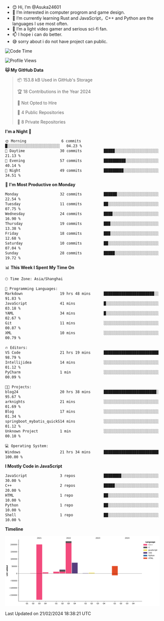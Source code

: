 - 😊 Hi, I’m @Asuka24601
- 👀 I’m interested in computer progrom and game design.
- 🌱 I’m currently learning Rust and JavaScript，C++ and Python are the languages I use most often.
- 💞️ I’m a light video gamer and serious sci-fi fan.
- 📫 I hope i can do better.
- 😅 sorry about i do not have project can public.

<!--START_SECTION:waka-->
![Code Time](http://img.shields.io/badge/Code%20Time-491%20hrs%2029%20mins-blue)

![Profile Views](http://img.shields.io/badge/Profile%20Views-0-blue)

**🐱 My GitHub Data** 

> 📦 153.8 kB Used in GitHub's Storage 
 > 
> 🏆 18 Contributions in the Year 2024
 > 
> 🚫 Not Opted to Hire
 > 
> 📜 4 Public Repositories 
 > 
> 🔑 8 Private Repositories 
 > 
**I'm a Night 🦉** 

```text
🌞 Morning                6 commits           █░░░░░░░░░░░░░░░░░░░░░░░░   04.23 % 
🌆 Daytime                30 commits          █████░░░░░░░░░░░░░░░░░░░░   21.13 % 
🌃 Evening                57 commits          ██████████░░░░░░░░░░░░░░░   40.14 % 
🌙 Night                  49 commits          █████████░░░░░░░░░░░░░░░░   34.51 % 
```
📅 **I'm Most Productive on Monday** 

```text
Monday                   32 commits          ██████░░░░░░░░░░░░░░░░░░░   22.54 % 
Tuesday                  11 commits          ██░░░░░░░░░░░░░░░░░░░░░░░   07.75 % 
Wednesday                24 commits          ████░░░░░░░░░░░░░░░░░░░░░   16.90 % 
Thursday                 19 commits          ███░░░░░░░░░░░░░░░░░░░░░░   13.38 % 
Friday                   18 commits          ███░░░░░░░░░░░░░░░░░░░░░░   12.68 % 
Saturday                 10 commits          ██░░░░░░░░░░░░░░░░░░░░░░░   07.04 % 
Sunday                   28 commits          █████░░░░░░░░░░░░░░░░░░░░   19.72 % 
```


📊 **This Week I Spent My Time On** 

```text
🕑︎ Time Zone: Asia/Shanghai

💬 Programming Languages: 
Markdown                 19 hrs 48 mins      ███████████████████████░░   91.83 % 
JavaScript               41 mins             █░░░░░░░░░░░░░░░░░░░░░░░░   03.18 % 
YAML                     34 mins             █░░░░░░░░░░░░░░░░░░░░░░░░   02.67 % 
Git                      11 mins             ░░░░░░░░░░░░░░░░░░░░░░░░░   00.87 % 
XML                      10 mins             ░░░░░░░░░░░░░░░░░░░░░░░░░   00.79 % 

🔥 Editors: 
VS Code                  21 hrs 19 mins      █████████████████████████   98.79 % 
Intellijidea             14 mins             ░░░░░░░░░░░░░░░░░░░░░░░░░   01.12 % 
PyCharm                  1 min               ░░░░░░░░░░░░░░░░░░░░░░░░░   00.09 % 

🐱‍💻 Projects: 
blog24                   20 hrs 38 mins      ████████████████████████░   95.67 % 
arknights                21 mins             ░░░░░░░░░░░░░░░░░░░░░░░░░   01.69 % 
Blog                     17 mins             ░░░░░░░░░░░░░░░░░░░░░░░░░   01.34 % 
springboot_mybatis_quickS14 mins             ░░░░░░░░░░░░░░░░░░░░░░░░░   01.12 % 
Unknown Project          1 min               ░░░░░░░░░░░░░░░░░░░░░░░░░   00.10 % 

💻 Operating System: 
Windows                  21 hrs 34 mins      █████████████████████████   100.00 % 
```

**I Mostly Code in JavaScript** 

```text
JavaScript               3 repos             ████████░░░░░░░░░░░░░░░░░   30.00 % 
C++                      2 repos             █████░░░░░░░░░░░░░░░░░░░░   20.00 % 
HTML                     1 repo              ██░░░░░░░░░░░░░░░░░░░░░░░   10.00 % 
Python                   1 repo              ██░░░░░░░░░░░░░░░░░░░░░░░   10.00 % 
Shell                    1 repo              ██░░░░░░░░░░░░░░░░░░░░░░░   10.00 % 
```



**Timeline**

![Lines of Code chart](https://raw.githubusercontent.com/Asuka24601/Asuka24601/main/assets/bar_graph.png)


 Last Updated on 21/02/2024 18:38:21 UTC
<!--END_SECTION:waka-->
